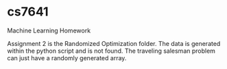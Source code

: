 # cs7641
Machine Learning Homework

Assignment 2 is the Randomized Optimization folder. The data is generated within the python script and is not found.
The traveling salesman problem can just have a randomly generated array.
